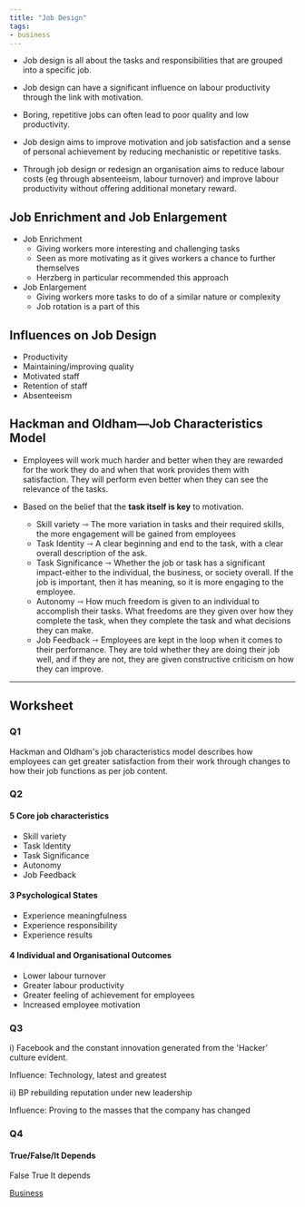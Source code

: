 ```yaml
---
title: "Job Design"
tags:
- business
---
```


- Job design is all about the tasks and responsibilities that are grouped into a specific job.
- Job design can have a significant influence on labour productivity through the link with motivation.
- Boring, repetitive jobs can often lead to poor quality and low productivity.

- Job design aims to improve motivation and job satisfaction and a sense of personal achievement by reducing mechanistic or repetitive tasks.
- Through job design or redesign an organisation aims to reduce labour costs (eg through absenteeism, labour turnover) and improve labour productivity without offering additional monetary reward.

## Job Enrichment and Job Enlargement

- Job Enrichment
	- Giving workers more interesting and challenging tasks
	- Seen as more motivating as it gives workers a chance to further themselves
	- Herzberg in particular recommended this approach
- Job Enlargement
	- Giving workers more tasks to do of a similar nature or complexity
	- Job rotation is a part of this

## Influences on Job Design

- Productivity
- Maintaining/improving quality
- Motivated staff
- Retention of staff
- Absenteeism

## Hackman and Oldham—Job Characteristics Model

- Employees will work much harder and better when they are rewarded for the work they do and when that work provides them with satisfaction. They will perform even better when they can see the relevance of the tasks.


- Based on the belief that the **task itself is key** to motivation.
	- Skill variety ⇾ The more variation in tasks and their required skills, the more engagement will be gained from employees
	- Task Identity ⇾ A clear beginning and end to the task, with a clear overall description of the ask.
	- Task Significance ⇾ Whether the job or task has a significant impact-either to the individual, the business, or society overall. If the job is important, then it has meaning, so it is more engaging to the employee.
	- Autonomy ⇾ How much freedom is given to an individual to accomplish their tasks. What freedoms are they given over how they complete the task, when they complete the task and what decisions they can make.
	- Job Feedback ⇾ Employees are kept in the loop when it comes to their performance. They are told whether they are doing their job well, and if they are not, they are given constructive criticism on how they can improve.

---

## Worksheet

### Q1

Hackman and Oldham's job characteristics model describes how employees can get greater satisfaction from their work through changes to how their job functions as per job content.


### Q2

#### 5 Core job characteristics

- Skill variety
- Task Identity 
- Task Significance
- Autonomy
- Job Feedback

#### 3 Psychological States

- Experience meaningfulness
- Experience responsibility
- Experience results

#### 4 Individual and Organisational Outcomes

- Lower labour turnover
- Greater labour productivity
- Greater feeling of achievement for employees
- Increased employee motivation


### Q3

i) Facebook and the constant innovation generated from the 'Hacker' culture evident.

Influence: Technology, latest and greatest


ii) BP rebuilding reputation under new leadership

Influence: Proving to the masses that the company has changed

### Q4

#### True/False/It Depends

False
True
It depends





[Business](/Business)